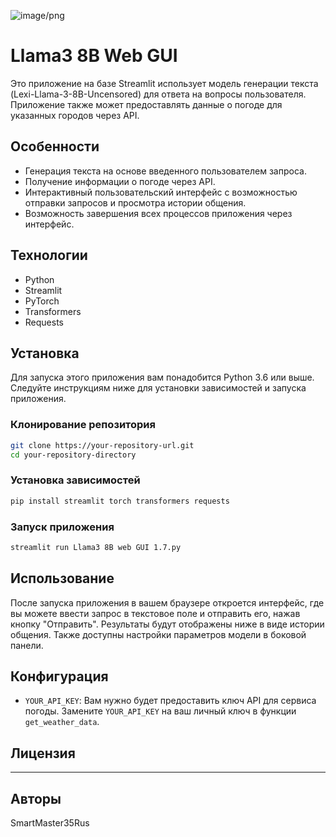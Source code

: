 ![image/png](https://cdn-uploads.huggingface.co/production/uploads/644ad182f434a6a63b18eee6/H6axm5mlmiOWnbIFvx_em.png)

# Llama3 8B Web GUI

Это приложение на базе Streamlit использует модель генерации текста (Lexi-Llama-3-8B-Uncensored) для ответа на вопросы пользователя. Приложение также может предоставлять данные о погоде для указанных городов через API.

## Особенности

- Генерация текста на основе введенного пользователем запроса.
- Получение информации о погоде через API.
- Интерактивный пользовательский интерфейс с возможностью отправки запросов и просмотра истории общения.
- Возможность завершения всех процессов приложения через интерфейс.

## Технологии

- Python
- Streamlit
- PyTorch
- Transformers
- Requests

## Установка

Для запуска этого приложения вам понадобится Python 3.6 или выше. Следуйте инструкциям ниже для установки зависимостей и запуска приложения.

### Клонирование репозитория

```bash
git clone https://your-repository-url.git
cd your-repository-directory
```

### Установка зависимостей

```bash
pip install streamlit torch transformers requests
```

### Запуск приложения

```bash
streamlit run Llama3 8B web GUI 1.7.py 
```

## Использование

После запуска приложения в вашем браузере откроется интерфейс, где вы можете ввести запрос в текстовое поле и отправить его, нажав кнопку "Отправить". Результаты будут отображены ниже в виде истории общения. Также доступны настройки параметров модели в боковой панели.

## Конфигурация

- `YOUR_API_KEY`: Вам нужно будет предоставить ключ API для сервиса погоды. Замените `YOUR_API_KEY` на ваш личный ключ в функции `get_weather_data`.

## Лицензия

---------

## Авторы

SmartMaster35Rus


